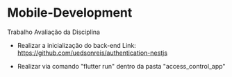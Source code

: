 # Mobile-Development
Trabalho Avaliação da Disciplina
- Realizar a inicialização do back-end
Link: https://github.com/uedsonreis/authentication-nestjs

- Realizar via comando "flutter run" dentro da pasta "access_control_app"
